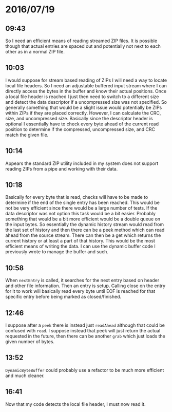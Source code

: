 # 2016/07/19

## 09:43

So I need an efficient means of reading streamed ZIP files. It is possible
though that actual entries are spaced out and potentially not next to each
other as in a normal ZIP file.

## 10:03

I would suppose for stream based reading of ZIPs I will need a way to locate
local file headers. So I need an adjustable buffered input stream where I can
directly access the bytes in the buffer and know their actual positions. Once
a local file header is reached I just then need to switch to a different
size and detect the data descriptor if a uncompressed size was not specified.
So generally something that would be a slight issue would potentially be ZIPs
within ZIPs if they are placed correctly. However, I can calculate the CRC,
size, and uncompressed size. Basically since the descriptor header is optional
I essentially have to check every byte ahead of the current read position to
determine if the compressed, uncompressed size, and CRC match the given file.

## 10:14

Appears the standard ZIP utility included in my system does not support reading
ZIPs from a pipe and working with their data.

## 10:18

Basically for every byte that is read, checks will have to be made to determine
if the end of the single entry has been reached. This would be not be very
efficient since there would be a large number of tests. If the data descriptor
was not option this task would be a bit easier. Probably something that would
be a bit more efficient would be a double queue on the input bytes. So
essentially the dynamic history stream would read from the last set of history
and then there can be a peek method which can read ahead from the source
stream. There can then be a get which returns the current history or at least
a part of that history. This would be the most efficient means of writing the
data. I can use the dynamic buffer code I previously wrote to manage the
buffer and such.

## 10:58

When `nextEntry` is called, it searches for the next entry based on header and
other file information. Then an entry is setup. Calling close on the entry for
it to work will basically read every byte until EOF is reached for that
specific entry before being marked as closed/finished.

## 12:46

I suppose after a `peek` there is instead just `readAhead` although that could
be confused with `read`. I suppose instead that peek will just return the
actual requested in the future, then there can be another `grab` which just
loads the given number of bytes.

## 13:52

`DynamicByteBuffer` could probably use a refactor to be much more efficient
and much cleaner.

## 16:41

Now that my code detects the local file header, I must now read it.

